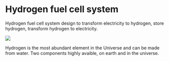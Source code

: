 # Hydrogen fuel cell system

Hydrogen fuel cell system design to transform electricity to hydrogen, store hydrogen, transform hydrogen to electricity.

![](http://hydrogeneurope.eu/wp-content/uploads/2015/02/Howitworks_V1.png)

Hydrogen is the most abundant element in the Universe and can be made from water. Two components highly avaible, on earth and in the universe.
